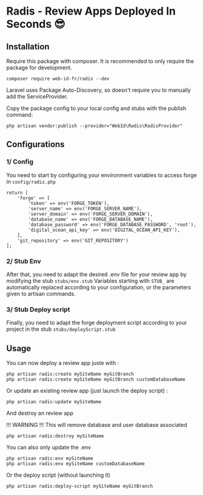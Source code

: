 # Radis - Review Apps Deployed In Seconds 😎

## Installation

Require this package with composer. It is recommended to only require the package for development.

```shell
composer require web-id-fr/radis --dev
```
Laravel uses Package Auto-Discovery, so doesn't require you to manually add the ServiceProvider.

Copy the package config to your local config and stubs with the publish command:
```shell
php artisan vendor:publish --provider="WebId\Radis\RadisProvider"
```

## Configurations

### 1/ Config
You need to start by configuring your environment variables to access forge in ``config/radis.php``

```
return [
    'forge' => [
        'token' => env('FORGE_TOKEN'),
        'server_name' => env('FORGE_SERVER_NAME'),
        'server_domain' => env('FORGE_SERVER_DOMAIN'),
        'database_name' => env('FORGE_DATABASE_NAME'),
        'database_password' => env('FORGE_DATABASE_PASSWORD', 'root'),
        'digital_ocean_api_key' => env('DIGITAL_OCEAN_API_KEY'),
    ],
    'git_repository' => env('GIT_REPOSITORY')
];
```

### 2/ Stub Env
After that, you need to adapt the desired .env file for your review app by modifying the stub ``stubs/env.stub``
Variables starting with ``STUB_`` are automatically replaced according to your configuration, or the parameters given to artisan commands.

### 3/ Stub Deploy script

Finally, you need to adapt the forge deployment script according to your project in the stub ``stubs/deployScript.stub``

## Usage

You can now deploy a review app juste with :

```
php artisan radis:create mySiteName myGitBranch
php artisan radis:create mySiteName myGitBranch customDatabaseName
```

Or update an existing review app (just launch the deploy script) :
```
php artisan radis:update mySiteName
```
And destroy an review app

!!! WARNING !!! This will remove database and user database associated
```
php artisan radis:destroy mySiteName
```
You can also only update the .env
```
php artisan radis:env mySiteName
php artisan radis:env mySiteName customDatabaseName
```
Or the deploy script (without launching it)
```
php artisan radis:deploy-script mySiteName myGitBranch
```

